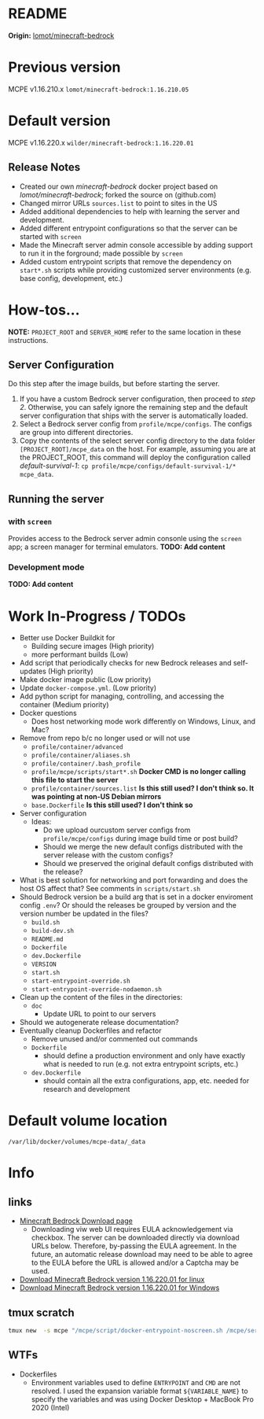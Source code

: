 README
=======================

__Origin:__ [lomot/minecraft-bedrock](https://registry.hub.docker.com/r/lomot/minecraft-bedrock/)


# Previous version
MCPE v1.16.210.x
```lomot/minecraft-bedrock:1.16.210.05```

# Default version
MCPE v1.16.220.x
```wilder/minecraft-bedrock:1.16.220.01```

## Release Notes
 * Created our own _minecraft-bedrock_ docker project based on _lomot/minecraft-bedrock_; forked the source on (github.com)
 * Changed mirror URLs ```sources.list``` to point to sites in the US
 * Added additional dependencies to help with learning the server and development.
 * Added different entrypoint configurations so that the server can be started with ```screen```
 * Made the Minecraft server admin console accessible by adding support to run it in the forground; made possible by ```screen```
 * Added custom entrypoint scripts that remove the dependency on ```start*.sh``` scripts while providing customized server environments (e.g. base config, development, etc.)

 

# How-tos...

__NOTE:__ ```PROJECT_ROOT``` and ```SERVER_HOME``` refer to the same location in these instructions.

## Server Configuration
Do this step after the image builds, but before starting the server.

 1. If you have a custom Bedrock server configuration, then proceed to _step 2_. Otherwise, you can safely ignore the remaining step and the default server configuration that ships with the server is automatically loaded.
 2. Select a Bedrock server config from ```profile/mcpe/configs```. The configs are group into different directories.
 3. Copy the contents of the select server config directory to the data folder ```[PROJECT_ROOT]/mcpe_data``` on the host. For example, assuming you are at the PROJECT_ROOT, this command will deploy the configuration called _default-survival-1_: ```cp profile/mcpe/configs/default-survival-1/* mcpe_data```.

## Running the server 

### with ```screen```
Provides access to the Bedrock server admin consonle using the ```screen``` app; a screen manager for terminal emulators.
__TODO: Add content__

### Development mode
__TODO: Add content__



# Work In-Progress / TODOs

* Better use Docker Buildkit for
	- Building secure images (High priority)
	- more performant builds (Low)
* Add script that periodically checks for new Bedrock releases and self-updates (High priority)
* Make docker image public (Low priority)
* Update ```docker-compose.yml```. (Low priority)
* Add python script for managing, controlling, and accessing the container (Medium priority)
* Docker questions
	- Does host networking mode work differently on Windows, Linux, and Mac?
* Remove from repo b/c no longer used or will not use
	- ```profile/container/advanced```
	- ```profile/container/aliases.sh```
	- ```profile/container/.bash_profile```
	- ```profile/mcpe/scripts/start*.sh``` __Docker CMD is no longer calling this file to start the server__
	- ```profile/container/sources.list``` __Is this still used? I don't think so. It was pointing at non-US Debian mirrors__
	- ```base.Dockerfile``` __Is this still used? I don't think so__
* Server configuration
	- Ideas:
		+ Do we upload ourcustom server configs from ```profile/mcpe/configs``` during image build time or post build?
		+ Should we merge the new default configs distributed with the server release with the custom configs?
		+ Should we preserved the original default configs distributed with the release?
* What is best solution for networking and port forwarding and does the host OS affect that? See comments in ```scripts/start.sh```
* Should Bedrock version be a build arg that is set in a docker enviroment config ```.env```? Or should the releases be grouped by version and the version number be updated in the files?
	- ```build.sh```
	- ```build-dev.sh```
	- ```README.md```
	- ```Dockerfile```
	- ```dev.Dockerfile```
	- ```VERSION```
	- ```start.sh```
	- ```start-entrypoint-override.sh```
	- ```start-entrypoint-override-nodaemon.sh```
 * Clean up the content of the files in the directories:
 	- ```doc```
 		+ Update URL to point to our servers
 * Should we autogenerate release documentation?
 * Eventually cleanup Dockerfiles and refactor
 	- Remove unused and/or commented out commands
 	- ```Dockerfile``` 
 		+ should define a production environment and only have exactly what is needed to run (e.g. not extra entrypoint scripts, etc.)
 	- ```dev.Dockerfile``` 
 		+ should contain all the extra configurations, app, etc. needed for research and development

# Default volume location
```
/var/lib/docker/volumes/mcpe-data/_data
```

# Info

## links 
 * [Minecraft Bedrock Download page](https://www.minecraft.net/en-us/download/server/bedrock)
 	- Downloading viw web UI requires EULA acknowledgement via checkbox. The server can be downloaded directly via download URLs below. Therefore, by-passing the EULA agreement. In the future, an automatic release download may need to be able to agree to the EULA before the URL is allowed and/or a Captcha may be used.
 * [Download Minecraft Bedrock version 1.16.220.01 for linux](https://minecraft.azureedge.net/bin-linux/bedrock-server-1.16.221.01.zip)
 * [Download Minecraft Bedrock version 1.16.220.01 for Windows](https://minecraft.azureedge.net/bin-win/bedrock-server-1.16.221.01.zip)


## tmux scratch

```bash
tmux new  -s mcpe "/mcpe/script/docker-entrypoint-noscreen.sh /mcpe/server/bedrock_server"
```

## WTFs

 * Dockerfiles
 	- Environment variables used to define ```ENTRYPOINT``` and ```CMD``` are not resolved. I used the expansion variable format ```${VARIABLE_NAME}``` to specify the variables and was using Docker Desktop + MacBook Pro 2020 (Intel)
